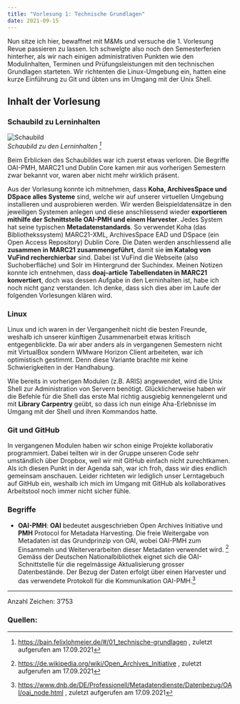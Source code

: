 ```yaml
---
title: "Vorlesung 1: Technische Grundlagen"
date: 2021-09-15
---
```


Nun sitze ich hier, bewaffnet mit M&Ms und versuche die 1. Vorlesung Revue passieren zu lassen. Ich schwelgte also noch den Semesterferien hinterher, als wir nach einigen administrativen Punkten wie den Modulinhalten, Terminen und Prüfungsleistungen mit den technischen Grundlagen starteten. Wir richtenten die Linux-Umgebung ein, hatten eine kurze Einführung zu Git und übten uns im Umgang mit der Unix Shell.

## Inhalt der Vorlesung
### Schaubild zu Lerninhalten
![Schaubild](https://i.ibb.co/5vRcpmF/01-Schaubild.png)<br>
<i>Schaubild zu den Lerninhalten [^1]</i>

Beim Erblicken des Schaubildes war ich zuerst etwas verloren. Die Begriffe OAI-PMH, MARC21 und Dublin Core kamen mir aus vorherigen Semestern zwar bekannt vor, waren aber nicht mehr wirklich präsent.

Aus der Vorlesung konnte ich mitnehmen, dass **Koha, ArchivesSpace und DSpace alles Systeme** sind, welche wir auf unserer virtuellen Umgebung installieren und ausprobieren werden. Wir werden Beispieldatensätze in den jeweiligen Systemen anlegen und diese anschliessend wieder **exportieren mithilfe der Schnittstelle OAI-PMH und einem Harvester**. Jedes System hat seine typischen **Metadatenstandards**. So verwendet Koha (das Bibliothekssystem) MARC21-XML, ArchivesSpace EAD und DSpace (ein Open Access Repository) Dublin Core. Die Daten werden anschliessend alle **zusammen in MARC21 zusammengeführt**, damit sie **im Katalog von VuFind recherchierbar** sind. Dabei ist VuFind die Webseite (also Suchoberfläche) und Solr im Hintergrund der Suchindex. Meinen Notizen konnte ich entnehmen, dass **doaj-article Tabellendaten in MARC21 konvertiert**, doch was dessen Aufgabe in den Lerninhalten ist, habe ich noch nicht ganz verstanden. Ich denke, dass sich dies aber im Laufe der folgenden Vorlesungen klären wird.

### Linux
Linux und ich waren in der Vergangenheit nicht die besten Freunde, weshalb ich unserer künftigen Zusammenarbeit etwas kritisch entgegenblickte. Da wir aber anders als in vergangenen Semestern nicht mit VirtualBox sondern WMware Horizon Client arbeiteten, war ich optimistisch gestimmt. Denn diese Variante brachte mir keine Schwierigkeiten in der Handhabung. 

Wie bereits in vorherigen Modulen (z.B. ARIS) angewendet, wird die Unix Shell zur Administration von Servern benötigt. Glücklicherweise haben wir die Befehle für die Shell das erste Mal richtig ausgiebig kennengelernt und mit **Library Carpentry** geübt, so dass ich nun einige Aha-Erlebnisse im Umgang mit der Shell und ihren Kommandos hatte.

### Git und GitHub
In vergangenen Modulen haben wir schon einige Projekte kollaborativ programmiert. Dabei teilten wir in der Gruppe unseren Code sehr umständlich über Dropbox, weil wir mit GitHub einfach nicht zurechtkamen. Als ich diesen Punkt in der Agenda sah, war ich froh, dass wir dies endlich gemeinsam anschauen.
Leider richteten wir lediglich unser Lerntagebuch auf GitHub ein, weshalb ich mich im Umgang mit GitHub als kollaboratives Arbeitstool noch immer nicht sicher fühle.

### Begriffe
* **OAI-PMH**: **OAI** bedeutet ausgeschrieben Open Archives Initiative und **PMH** Protocol for Metadata Harvesting. Die freie Weitergabe von Metadaten ist das Grundprinzip von OAI, wobei OAI-PMH zum Einsammeln und Weiterverarbeiten dieser Metadaten verwendet wird. [^2]
Gemäss der Deutschen Nationalbibliothek eignet sich die OAI-Schnittstelle für die regelmässige Aktualisierung grosser Datenbestände. Der Bezug der Daten erfolgt über einen Harvester und das verwendete Protokoll für die Kommunikation OAI-PMH.[^3]

---
Anzahl Zeichen: 3’753

### Quellen:
[^1]: <https://bain.felixlohmeier.de/#/01_technische-grundlagen> , zuletzt aufgerufen am 17.09.2021
[^2]: <https://de.wikipedia.org/wiki/Open_Archives_Initiative> , zuletzt aufgerufen am 17.09.2021
[^3]: <https://www.dnb.de/DE/Professionell/Metadatendienste/Datenbezug/OAI/oai_node.html> , zuletzt aufgerufen am 17.09.2021
